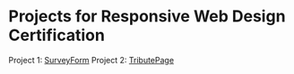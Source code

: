 # Projects for Responsive Web Design Certification

Project 1: [SurveyForm](./SurveyForm/README.md)
Project 2: [TributePage](./TributePage/README.md)
